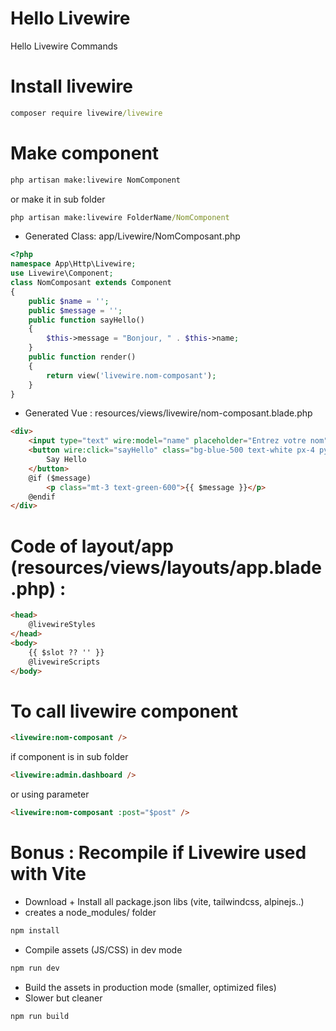 # Hello Livewire
Hello Livewire Commands

# Install livewire

```cmd
composer require livewire/livewire
```

# Make component 

```cmd
php artisan make:livewire NomComponent
```

or make it in sub folder

```cmd
php artisan make:livewire FolderName/NomComponent
```

- Generated Class: app/Livewire/NomComposant.php

```php
<?php
namespace App\Http\Livewire;
use Livewire\Component;
class NomComposant extends Component
{
    public $name = '';
    public $message = '';
    public function sayHello()
    {
        $this->message = "Bonjour, " . $this->name;
    }
    public function render()
    {
        return view('livewire.nom-composant');
    }
}
```

- Generated Vue : resources/views/livewire/nom-composant.blade.php
```html
<div>
    <input type="text" wire:model="name" placeholder="Entrez votre nom" class="border p-2 rounded">
    <button wire:click="sayHello" class="bg-blue-500 text-white px-4 py-2 rounded ml-2">
        Say Hello
    </button>
    @if ($message)
        <p class="mt-3 text-green-600">{{ $message }}</p>
    @endif
</div>
```
  
# Code of layout/app (resources/views/layouts/app.blade.php) :

```html
<head>
    @livewireStyles
</head>
<body>
    {{ $slot ?? '' }}
    @livewireScripts
</body>
```
# To call livewire component

```html
<livewire:nom-composant />
```
if component is in sub folder

```html
<livewire:admin.dashboard />
```

or using parameter

```html
<livewire:nom-composant :post="$post" />
```

# Bonus : Recompile if Livewire used with Vite

- Download + Install all package.json libs (vite, tailwindcss, alpinejs..)
- creates a node_modules/ folder

```cmd
npm install
```

- Compile assets (JS/CSS) in dev mode

```cmd
npm run dev
```

- Build the assets in production mode (smaller, optimized files)
- Slower but cleaner

```cmd
npm run build
```
